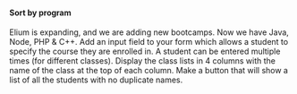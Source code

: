 #### Sort by program

Elium is expanding, and we are adding new bootcamps. Now we have Java, Node, PHP & C++.  Add an input field to your form which allows a student to specify the course they are enrolled in. A student can be entered multiple times (for different classes). Display the class lists in 4 columns with the name of the class at the top of each column.  Make a button that will show a list of all the students with no duplicate names.